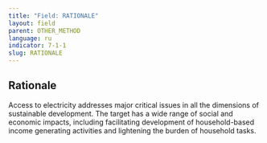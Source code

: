 ```yaml
---
title: "Field: RATIONALE"
layout: field
parent: OTHER_METHOD
language: ru
indicator: 7-1-1
slug: RATIONALE
---
```

## Rationale

Access to electricity addresses major critical issues in all the dimensions of sustainable development. The target has a wide range of social and economic impacts, including facilitating development of household-based income generating activities and lightening the burden of household tasks.